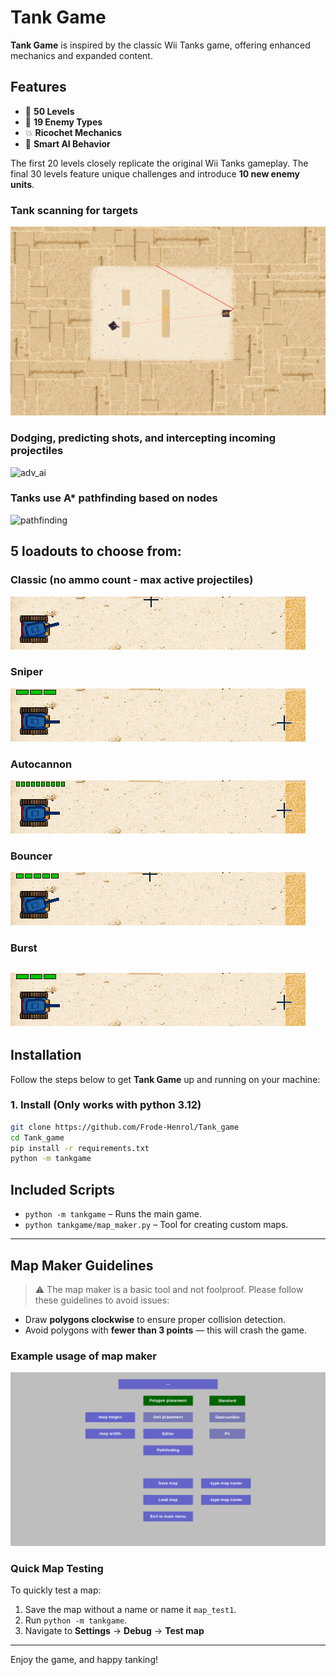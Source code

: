 # Tank Game

**Tank Game** is inspired by the classic Wii Tanks game, offering enhanced mechanics and expanded content.

## Features

- 🎯 **50 Levels**  
- 🤖 **19 Enemy Types**  
- 💥 **Ricochet Mechanics**  
- 🧠 **Smart AI Behavior**
  
The first 20 levels closely replicate the original Wii Tanks gameplay. The final 30 levels feature unique challenges and introduce **10 new enemy units**.

### Tank scanning for targets
![predict](docs/gifs/gif_predict.gif)

### Dodging, predicting shots, and intercepting incoming projectiles
![adv_ai](docs/gifs/gif_adv_ai.gif)

### Tanks use A* pathfinding based on nodes
![pathfinding](docs/gifs/gif_pathfinding.gif)

## 5 loadouts to choose from:

### Classic (no ammo count - max active projectiles)
![loadout](docs/gifs/classic.gif)
### Sniper
![loadout](docs/gifs/sniper.gif)
### Autocannon
![loadout](docs/gifs/autocannon.gif)
### Bouncer
![loadout](docs/gifs/bouncer.gif)
### Burst
![loadout](docs/gifs/burst.gif)
---

## Installation

Follow the steps below to get **Tank Game** up and running on your machine:

### 1. Install (Only works with python 3.12)

```bash
git clone https://github.com/Frode-Henrol/Tank_game
cd Tank_game
pip install -r requirements.txt
python -m tankgame
```

## Included Scripts

- `python -m tankgame` – Runs the main game.
- `python tankgame/map_maker.py` – Tool for creating custom maps.

---

## Map Maker Guidelines

> ⚠️ The map maker is a basic tool and not foolproof. Please follow these guidelines to avoid issues:

- Draw **polygons clockwise** to ensure proper collision detection.
- Avoid polygons with **fewer than 3 points** — this will crash the game.

### Example usage of map maker
![map_maker](docs/gifs/gif_mapmaker.gif)

### Quick Map Testing

To quickly test a map:
1. Save the map without a name or name it `map_test1`.
2. Run `python -m tankgame`.
3. Navigate to **Settings** → **Debug** → **Test map**

---

Enjoy the game, and happy tanking!
